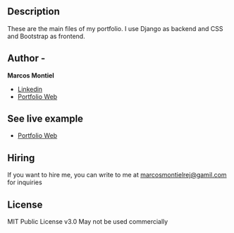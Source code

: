 ## Description

These are the main files of my portfolio. I use Django as backend and CSS and Bootstrap as frontend.

## Author - 
**Marcos Montiel**

* [Linkedin](https://www.linkedin.com/in/marcosmontielrej)
* [Portfolio Web]()

## See live example
- [Portfolio Web]()

## Hiring
If you want to hire me, you can write to me at marcosmontielrej@gamil.com for inquiries

## License
MIT Public License v3.0
May not be used commercially
